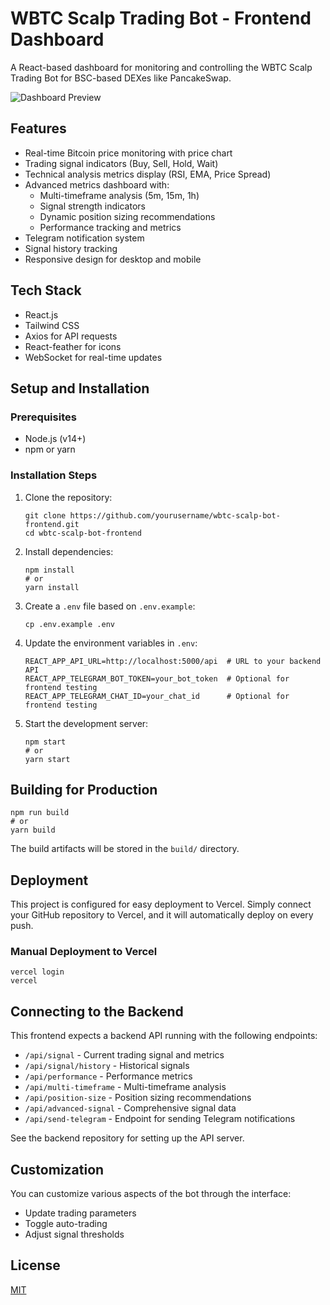 # WBTC Scalp Trading Bot - Frontend Dashboard

A React-based dashboard for monitoring and controlling the WBTC Scalp Trading Bot for BSC-based DEXes like PancakeSwap.

![Dashboard Preview](https://via.placeholder.com/800x450.png?text=WBTC+Scalp+Bot+Dashboard)

## Features

- Real-time Bitcoin price monitoring with price chart
- Trading signal indicators (Buy, Sell, Hold, Wait)
- Technical analysis metrics display (RSI, EMA, Price Spread)
- Advanced metrics dashboard with:
  - Multi-timeframe analysis (5m, 15m, 1h)
  - Signal strength indicators
  - Dynamic position sizing recommendations
  - Performance tracking and metrics
- Telegram notification system
- Signal history tracking
- Responsive design for desktop and mobile

## Tech Stack

- React.js
- Tailwind CSS
- Axios for API requests
- React-feather for icons
- WebSocket for real-time updates

## Setup and Installation

### Prerequisites

- Node.js (v14+)
- npm or yarn

### Installation Steps

1. Clone the repository:
   ```
   git clone https://github.com/yourusername/wbtc-scalp-bot-frontend.git
   cd wbtc-scalp-bot-frontend
   ```

2. Install dependencies:
   ```
   npm install
   # or
   yarn install
   ```

3. Create a `.env` file based on `.env.example`:
   ```
   cp .env.example .env
   ```

4. Update the environment variables in `.env`:
   ```
   REACT_APP_API_URL=http://localhost:5000/api  # URL to your backend API
   REACT_APP_TELEGRAM_BOT_TOKEN=your_bot_token  # Optional for frontend testing
   REACT_APP_TELEGRAM_CHAT_ID=your_chat_id      # Optional for frontend testing
   ```

5. Start the development server:
   ```
   npm start
   # or
   yarn start
   ```

## Building for Production

```
npm run build
# or
yarn build
```

The build artifacts will be stored in the `build/` directory.

## Deployment

This project is configured for easy deployment to Vercel. Simply connect your GitHub repository to Vercel, and it will automatically deploy on every push.

### Manual Deployment to Vercel

```
vercel login
vercel
```

## Connecting to the Backend

This frontend expects a backend API running with the following endpoints:

- `/api/signal` - Current trading signal and metrics
- `/api/signal/history` - Historical signals
- `/api/performance` - Performance metrics
- `/api/multi-timeframe` - Multi-timeframe analysis
- `/api/position-size` - Position sizing recommendations
- `/api/advanced-signal` - Comprehensive signal data
- `/api/send-telegram` - Endpoint for sending Telegram notifications

See the backend repository for setting up the API server.

## Customization

You can customize various aspects of the bot through the interface:

- Update trading parameters
- Toggle auto-trading
- Adjust signal thresholds

## License

[MIT](LICENSE) 